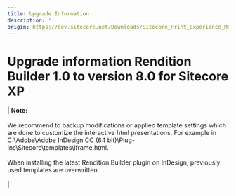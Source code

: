 ```yaml
---
title: Upgrade Information
description: ''
origin: https://dev.sitecore.net/Downloads/Sitecore_Print_Experience_Manager/8_0/Sitecore_Print_Experience_Manager_for_8_0/Upgrade_Information_RB
---
```


# Upgrade information Rendition Builder 1.0 to version 8.0 for Sitecore XP

 | **Note:**<br /><br />We recommend to backup modifications or applied template settings which are done to customize the interactive html presentations. For example in C:\Adobe\Adobe InDesign CC (64 bit)\Plug-Ins\Sitecore\templates\iframe.html.<br /><br />When installing the latest Rendition Builder plugin on InDesign, previously used templates are overwritten.<br /><br /> |